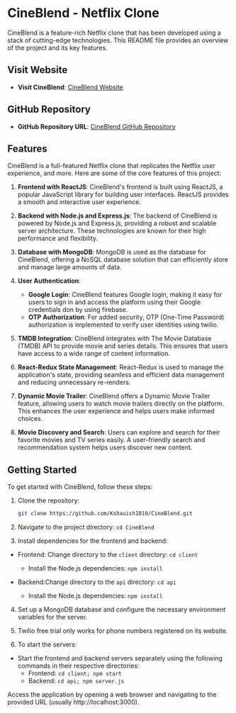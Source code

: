 # CineBlend - Netflix Clone

CineBlend is a feature-rich Netflix clone that has been developed using a stack of cutting-edge technologies. This README file provides an overview of the project and its key features.

## Visit Website

- **Visit CineBlend**: [CineBlend Website](https://eloquent-hotteok-ce3a6f.netlify.app/)
  
## GitHub Repository

- **GitHub Repository URL**: [CineBlend GitHub Repository](https://github.com/Kshaunish1010/CineBlend)

## Features

CineBlend is a full-featured Netflix clone that replicates the Netflix user experience, and more. Here are some of the core features of this project:

1. **Frontend with ReactJS**: CineBlend's frontend is built using ReactJS, a popular JavaScript library for building user interfaces. ReactJS provides a smooth and interactive user experience.

2. **Backend with Node.js and Express.js**: The backend of CineBlend is powered by Node.js and Express.js, providing a robust and scalable server architecture. These technologies are known for their high performance and flexibility.

3. **Database with MongoDB**: MongoDB is used as the database for CineBlend, offering a NoSQL database solution that can efficiently store and manage large amounts of data.

4. **User Authentication**:
   - **Google Login**: CineBlend features Google login, making it easy for users to sign in and access the platform using their Google credentials don by using firebase.
   - **OTP Authorization**: For added security, OTP (One-Time Password) authorization is implemented to verify user identities using twilio.

5. **TMDB Integration**: CineBlend integrates with The Movie Database (TMDB) API to provide movie and series details. This ensures that users have access to a wide range of content information.

6. **React-Redux State Management**: React-Redux is used to manage the application's state, providing seamless and efficient data management and reducing unnecessary re-renders.

7. **Dynamic Movie Trailer**: CineBlend offers a Dynamic Movie Trailer feature, allowing users to watch movie trailers directly on the platform. This enhances the user experience and helps users make informed choices.

8. **Movie Discovery and Search**: Users can explore and search for their favorite movies and TV series easily. A user-friendly search and recommendation system helps users discover new content.

## Getting Started

To get started with CineBlend, follow these steps:

1. Clone the repository:
   ```bash
   git clone https://github.com/Kshauish1010/CineBlend.git

2. Navigate to the project directory: `cd CineBlend`
   
3. Install dependencies for the frontend and backend:
* Frontend:  Change directory to the `client` directory: `cd client`
  * Install the Node.js dependencies: `npm install`

* Backend:Change directory to the `api` directory: `cd api`
  * Install the Node.js dependencies: `npm install`


4. Set up a MongoDB database and configure the necessary environment variables for the server.

5. Twilio free trial only works for phone numbers registered on its website.

6. To start the servers:

* Start the frontend and backend servers separately using the following commands in their respective directories:
    * Frontend: `cd client;
                 npm start`
    * Backend: `cd api;
                npm server.js`

Access the application by opening a web browser and navigating to the provided URL (usually http://localhost:3000).
